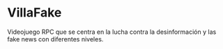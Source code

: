 # VillaFake
Videojuego RPC que se centra en la lucha contra la desinformación y las fake news con diferentes niveles.
